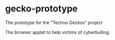 # gecko-prototype
The prototype for the "Techno Geckos" project

The browser applet to help victims of cyberbulling.
